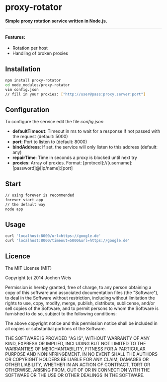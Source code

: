 # proxy-rotator

**Simple proxy rotation service written in Node.js.**

----------

#### Features:

 - Rotation per host
 - Handling of broken proxies

## Installation
```bash
npm install proxy-rotator
cd node_modules/proxy-rotator
vim config.json
// fill in your proxies: ["http://user@pass:proxy.server:port"]
```

## Configuration
To configure the service edit the file *config.json*

- **defaultTimeout**: Timeout in ms to wait for a response if not passed with the request (default: 5000)
- **port**: Port to listen to (default: 8000)
- **bindAddress**: If set, the service will only listen to this address (default: any)
- **repairTime**: Time in seconds a proxy is blocked until next try
- **proxies**: Array of proxies. Format: [protocol]://[username]:[password]@[ip/name]:[port] 

## Start
```bash
// using forever is recommended
forever start app
// the default way
node app
```

## Usage
```bash
curl 'localhost:8000/url=https://google.de'
curl 'localhost:8000/timeout=5000&url=https://google.de'
```
    
## Licence
The MIT License (MIT)

Copyright (c) 2014 Jochen Weis

Permission is hereby granted, free of charge, to any person obtaining a copy
of this software and associated documentation files (the "Software"), to deal
in the Software without restriction, including without limitation the rights
to use, copy, modify, merge, publish, distribute, sublicense, and/or sell
copies of the Software, and to permit persons to whom the Software is
furnished to do so, subject to the following conditions:

The above copyright notice and this permission notice shall be included in
all copies or substantial portions of the Software.

THE SOFTWARE IS PROVIDED "AS IS", WITHOUT WARRANTY OF ANY KIND, EXPRESS OR
IMPLIED, INCLUDING BUT NOT LIMITED TO THE WARRANTIES OF MERCHANTABILITY,
FITNESS FOR A PARTICULAR PURPOSE AND NONINFRINGEMENT. IN NO EVENT SHALL THE
AUTHORS OR COPYRIGHT HOLDERS BE LIABLE FOR ANY CLAIM, DAMAGES OR OTHER
LIABILITY, WHETHER IN AN ACTION OF CONTRACT, TORT OR OTHERWISE, ARISING FROM,
OUT OF OR IN CONNECTION WITH THE SOFTWARE OR THE USE OR OTHER DEALINGS IN
THE SOFTWARE.